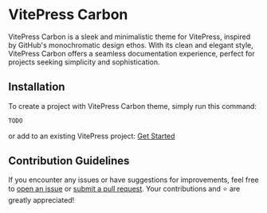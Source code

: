 # VitePress Carbon

VitePress Carbon is a sleek and minimalistic theme for VitePress, inspired by GitHub's monochromatic design ethos. With its clean and elegant style, VitePress Carbon offers a seamless documentation experience, perfect for projects seeking simplicity and sophistication.

## Installation

To create a project with VitePress Carbon theme, simply run this command:

```bash
TODO
```

or add to an existing VitePress project:
[Get Started](/guide/getting-started)

## Contribution Guidelines

If you encounter any issues or have suggestions for improvements, feel free to [open an issue](https://github.com/brenoepics/vitepress-carbon/issues) or [submit a pull request](https://github.com/brenoepics/vitepress-carbon/pulls).
Your contributions and ⭐ are greatly appreciated!

